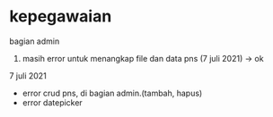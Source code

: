 # kepegawaian

bagian admin
1. masih error untuk menangkap file dan data pns (7 juli 2021) -> ok

7 juli 2021
- error crud pns, di bagian admin.(tambah, hapus)
- error datepicker
